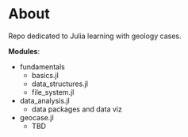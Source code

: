 # About

Repo dedicated to Julia learning with geology cases.

**Modules**:

* fundamentals
  * basics.jl
  * data_structures.jl
  * file_system.jl
* data_analysis.jl
  * data packages and data viz
* geocase.jl
  * TBD
